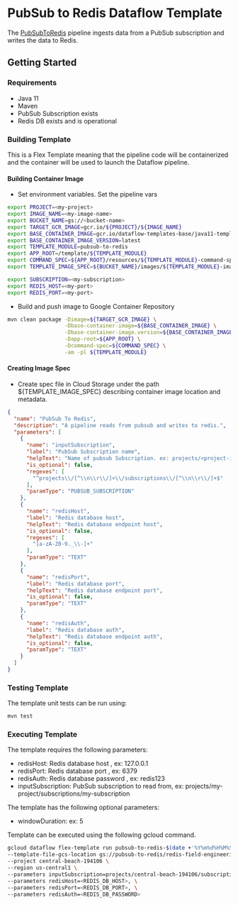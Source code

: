 # PubSub to Redis Dataflow Template

The [PubSubToRedis](src/main/java/com/google/cloud/teleport/v2/templates/PubSubToRedis.java) pipeline
ingests data from a PubSub subscription and writes the data to Redis.

## Getting Started

### Requirements
* Java 11
* Maven
* PubSub Subscription exists
* Redis DB exists and is operational

### Building Template
This is a Flex Template meaning that the pipeline code will be containerized and the container will be used to launch the Dataflow pipeline.

#### Building Container Image
* Set environment variables.
Set the pipeline vars
```sh
export PROJECT=<my-project>
export IMAGE_NAME=<my-image-name>
export BUCKET_NAME=gs://<bucket-name>
export TARGET_GCR_IMAGE=gcr.io/${PROJECT}/${IMAGE_NAME}
export BASE_CONTAINER_IMAGE=gcr.io/dataflow-templates-base/java11-template-launcher-base
export BASE_CONTAINER_IMAGE_VERSION=latest
export TEMPLATE_MODULE=pubsub-to-redis
export APP_ROOT=/template/${TEMPLATE_MODULE}
export COMMAND_SPEC=${APP_ROOT}/resources/${TEMPLATE_MODULE}-command-spec.json
export TEMPLATE_IMAGE_SPEC=${BUCKET_NAME}/images/${TEMPLATE_MODULE}-image-spec.json

export SUBSCRIPTION=<my-subscription>
export REDIS_HOST=<my-port>
export REDIS_PORT=<my-port>
```

* Build and push image to Google Container Repository
```sh
mvn clean package -Dimage=${TARGET_GCR_IMAGE} \
                  -Dbase-container-image=${BASE_CONTAINER_IMAGE} \
                  -Dbase-container-image.version=${BASE_CONTAINER_IMAGE_VERSION} \
                  -Dapp-root=${APP_ROOT} \
                  -Dcommand-spec=${COMMAND_SPEC} \
                  -am -pl ${TEMPLATE_MODULE}
```

#### Creating Image Spec

* Create spec file in Cloud Storage under the path ${TEMPLATE_IMAGE_SPEC} describing container image location and metadata.
```json
{
  "name": "PubSub To Redis",
  "description": "A pipeline reads from pubsub and writes to redis.",
  "parameters": [
    {
      "name": "inputSubscription",
      "label": "PubSub Subscription name",
      "helpText": "Name of pubsub Subscription. ex: projects/<project-id>/subscriptions/<subscription-name>",
      "is_optional": false,
      "regexes": [
        "^projects\\/[^\\n\\r\\/]+\\/subscriptions\\/[^\\n\\r\\/]+$"
      ],
      "paramType": "PUBSUB_SUBSCRIPTION"
    },
    {
      "name": "redisHost",
      "label": "Redis database host",
      "helpText": "Redis database endpoint host",
      "is_optional": false,
      "regexes": [
        "[a-zA-Z0-9._\\-]+"
      ],
      "paramType": "TEXT"
    },
    {
      "name": "redisPort",
      "label": "Redis database port",
      "helpText": "Redis database endpoint port",
      "is_optional": false,
      "paramType": "TEXT"
    },
    {
      "name": "redisAuth",
      "label": "Redis database auth",
      "helpText": "Redis database endpoint auth",
      "is_optional": false,
      "paramType": "TEXT"
    }
  ]
}
```

### Testing Template

The template unit tests can be run using:
```sh
mvn test
```

### Executing Template

The template requires the following parameters:
* redisHost: Redis database host , ex: 127.0.0.1
* redisPort: Redis database port , ex: 6379
* redisAuth: Redis database password , ex: redis123
* inputSubscription: PubSub subscription to read from, ex: projects/my-project/subscriptions/my-subscription

The template has the following optional parameters:
* windowDuration: ex: 5

Template can be executed using the following gcloud command.
```sh
gcloud dataflow flex-template run pubsub-to-redis-$(date +'%Y%m%d%H%M%S') \
--template-file-gcs-location gs://pubsub-to-redis/redis-field-engineering/pubsub-to-redis/flex/Cloud_PubSub_to_Redis \
--project central-beach-194106 \
--region us-central1 \
--parameters inputSubscription=projects/central-beach-194106/subscriptions/pubsub-to-redis, \
--parameters redisHost=<REDIS_DB_HOST>, \
--parameters redisPort=<REDIS_DB_PORT>, \
--parameters redisAuth=<REDIS_DB_PASSWORD>
```
